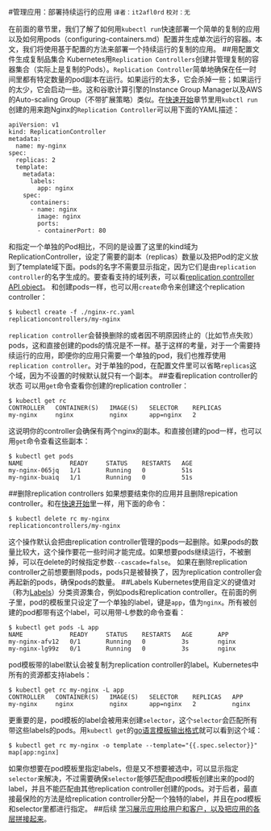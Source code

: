 #管理应用：部署持续运行的应用
`译者：it2afl0rd` `校对：无`

在前面的章节里，我们了解了如何用`kubectl run`快速部署一个简单的复制的应用以及如何用pods（configuring-containers.md）配置并生成单次运行的容器。本文，我们将使用基于配置的方法来部署一个持续运行的复制的应用。
##用配置文件生成复制品集合
Kubernetes用`Replication Controllers`创建并管理复制的容器集合（实际上是复制的Pods）。`Replication Controller`简单地确保在任一时间里都有特定数量的pod副本在运行。如果运行的太多，它会杀掉一些；如果运行的太少，它会启动一些。这和谷歌计算引擎的Instance Group Manager以及AWS的Auto-scaling Group（不带扩展策略）类似。在[快速开始](http://kubernetes.io/v1.0/docs/user-guide/quick-start.html)章节里用`kubctl run`创建的用来跑Nginx的`Replication Controller`可以用下面的YAML描述：
```
apiVersion: v1
kind: ReplicationController
metadata:
  name: my-nginx
spec:
  replicas: 2
  template:
    metadata:
      labels:
        app: nginx
    spec:
      containers:
      - name: nginx
        image: nginx
        ports:
        - containerPort: 80
```
和指定一个单独的Pod相比，不同的是设置了这里的kind域为ReplicationController，设定了需要的副本（replicas）数量以及把Pod的定义放到了template域下面。pods的名字不需要显示指定，因为它们是由`replication controller`的名字生成的。要查看支持的域列表，可以看[replication controller API object](https://htmlpreview.github.io/?https://github.com/GoogleCloudPlatform/kubernetes/v1.0.1/docs/api-reference/definitions.html#_v1_replicationcontroller)。
和创建pods一样，也可以用`create`命令来创建这个replication controller：
```
$ kubectl create -f ./nginx-rc.yaml
replicationcontrollers/my-nginx
```
`replication controller`会替换删除的或者因不明原因终止的（比如节点失败）pods，这和直接创建的pods的情况是不一样。基于这样的考量，对于一个需要持续运行的应用，即便你的应用只需要一个单独的pod，我们也推荐使用`replication controller`。对于单独的pod，在配置文件里可以省略`replicas`这个域，因为不设置的时候默认就只有一个副本。
##查看replication controller的状态
可以用`get`命令查看你创建的replication controller：
```
$ kubectl get rc
CONTROLLER   CONTAINER(S)   IMAGE(S)   SELECTOR    REPLICAS
my-nginx     nginx          nginx      app=nginx   2
```
这说明你的controller会确保有两个nginx的副本。和直接创建的pod一样，也可以用`get`命令查看这些副本：
```
$ kubectl get pods
NAME             READY     STATUS    RESTARTS   AGE
my-nginx-065jq   1/1       Running   0          51s
my-nginx-buaiq   1/1       Running   0          51s
```
##删除replication controllers
如果想要结束你的应用并且删除repication controller。和在[快速开始]()里一样，用下面的命令：
```
$ kubectl delete rc my-nginx
replicationcontrollers/my-nginx
```
这个操作默认会把由replication controller管理的pods一起删除。如果pods的数量比较大，这个操作要花一些时间才能完成。如果想要pods继续运行，不被删掉，可以在delete的时候指定参数`--cascade=false`。
如果在删除replication controller之前想要删除pods，pods只是被替换了，因为replication controller会再起新的pods，确保pods的数量。
##Labels
Kubernetes使用自定义的键值对（称为[Labels](http://kubernetes.io/v1.0/docs/user-guide/labels.html)）分类资源集合，例如pods和replication controller。在前面的例子里，pod的模板里只设定了一个单独的label，键是`app`，值为`nginx`。所有被创建的pod都带有这个label，可以用带-L参数的命令查看：
```
$ kubectl get pods -L app
NAME             READY     STATUS    RESTARTS   AGE       APP
my-nginx-afv12   0/1       Running   0          3s        nginx
my-nginx-lg99z   0/1       Running   0          3s        nginx

```
pod模板带的label默认会被复制为replication controller的label。Kubernetes中所有的资源都支持labels：
```
$ kubectl get rc my-nginx -L app
CONTROLLER   CONTAINER(S)   IMAGE(S)   SELECTOR    REPLICAS   APP
my-nginx     nginx          nginx      app=nginx   2          nginx
```
更重要的是，pod模板的label会被用来创建`selector`，这个`selector`会匹配所有带这些labels的pods。用`kubectl get`的[go语言模板输出格式](http://kubernetes.io/v1.0/docs/user-guide/kubectl/kubectl_get.html)就可以看到这个域：
```
$ kubectl get rc my-nginx -o template --template="{{.spec.selector}}"
map[app:nginx]
```
如果你想要在pod模板里指定labels，但是又不想要被选中，可以显示指定`selector`来解决，不过需要确保`selector`能够匹配由pod模板创建出来的pod的label，并且不能匹配由其他replication controller创建的pods。对于后者，最直接最保险的方法是给replication controller分配一个独特的label，并且在pod模板和selector里都进行指定。
##后续
[学习展示应用给用户和客户，以及把应用的各层拼接起来](http://kubernetes.io/v1.0/docs/user-guide/connecting-applications.html)。

